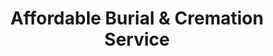---
title: "Affordable Burial & Cremation Service"
url: /killeen/affordable-burial-and-cremation-service/
shop: funeral directors
---